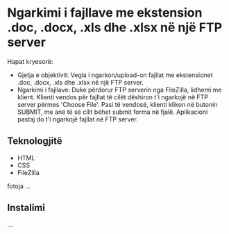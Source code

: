 # Ngarkimi i fajllave me ekstension .doc, .docx, .xls dhe .xlsx në një FTP server

Hapat kryesorë:
* Gjetja e objektivit: Vegla i ngarkon/upload-on fajllat me ekstensionet .doc, .docx, .xls dhe .xlsx në një FTP server.
* Ngarkimi i fajllave: Duke përdorur FTP serverin nga FileZilla, lidhemi me klient. Klienti vendos për fajllat të cilët dëshiron t'i ngarkojë në FTP server përmes 'Choose File'. Pasi të vendosë, klienti klikon në butonin SUBMIT, me anë të së cilit bëhet submit forma në fjalë. Aplikacioni pastaj do t'i ngarkojë fajllat në FTP server. 

## Teknologjitë

* HTML
* CSS
* FileZilla

fotoja ...

## Instalimi

...
